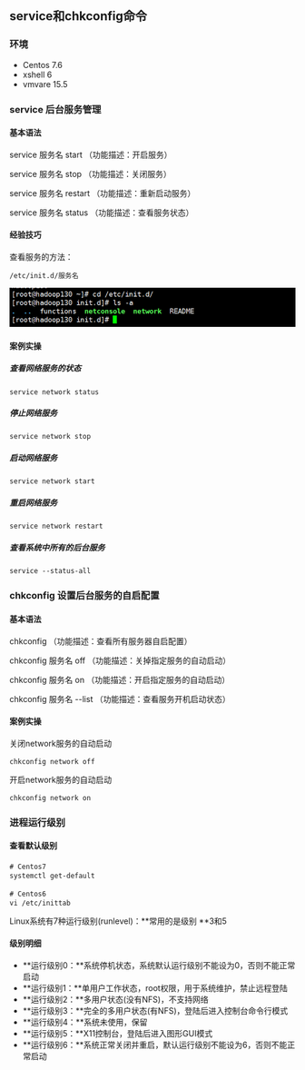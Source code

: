 ## service和chkconfig命令

### 环境

- Centos 7.6
- xshell 6
- vmvare 15.5



### service 后台服务管理



#### **基本语法**

service 服务名 start		（功能描述：开启服务）

service 服务名 stop         （功能描述：关闭服务）

service 服务名 restart        （功能描述：重新启动服务）

service 服务名 status        （功能描述：查看服务状态）



#### 经验技巧

查看服务的方法：

```shell
/etc/init.d/服务名
```

![image-20200606150402074](images/image-20200606150402074.png)



#### 案例实操

##### 查看网络服务的状态

```shell
service network status
```

##### 停止网络服务

```shell
service network stop
```

##### 启动网络服务

```shell
service network start
```

##### 重启网络服务

```shell
service network restart
```

##### 查看系统中所有的后台服务

```shell
service --status-all
```



### chkconfig 设置后台服务的自启配置



#### 基本语法

chkconfig           				（功能描述：查看所有服务器自启配置）

chkconfig 服务名 off  	  （功能描述：关掉指定服务的自动启动）

chkconfig 服务名 on  	  （功能描述：开启指定服务的自动启动）

chkconfig 服务名 --list     （功能描述：查看服务开机启动状态）



#### 案例实操

关闭network服务的自动启动

```shell
chkconfig network off
```

开启network服务的自动启动

```shell
chkconfig network on
```



### 进程运行级别



#### 查看默认级别

```shell
# Centos7
systemctl get-default

# Centos6
vi /etc/inittab
```

Linux系统有7种运行级别(runlevel)：**常用的是级别 **3和5



#### 级别明细

- **运行级别0：**系统停机状态，系统默认运行级别不能设为0，否则不能正常启动
- **运行级别1：**单用户工作状态，root权限，用于系统维护，禁止远程登陆
- **运行级别2：**多用户状态(没有NFS)，不支持网络
- **运行级别3：**完全的多用户状态(有NFS)，登陆后进入控制台命令行模式
- **运行级别4：**系统未使用，保留
- **运行级别5：**X11控制台，登陆后进入图形GUI模式
- **运行级别6：**系统正常关闭并重启，默认运行级别不能设为6，否则不能正常启动